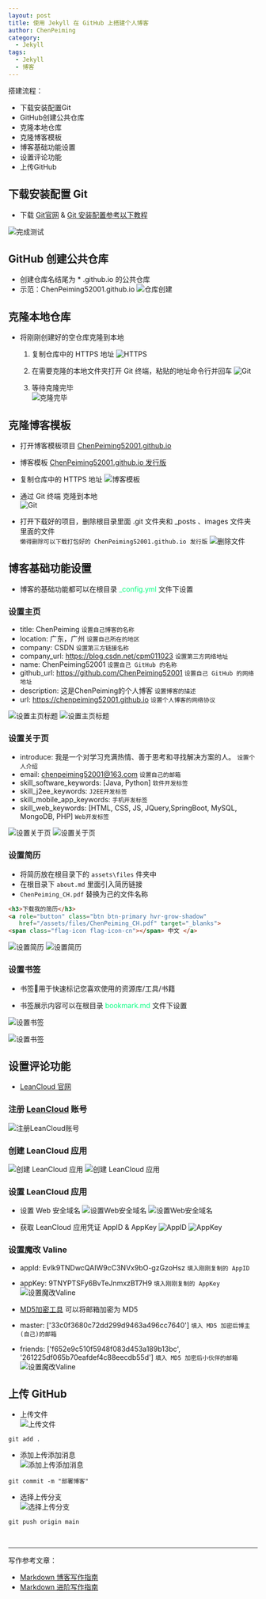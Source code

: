 ```yaml
---
layout: post
title: 使用 Jekyll 在 GitHub 上搭建个人博客
author: ChenPeiming
category:
  - Jekyll
tags:
  - Jekyll
  - 博客
---
```


搭建流程：
- 下载安装配置Git
- GitHub创建公共仓库
- 克隆本地仓库
- 克隆博客模板
- 博客基础功能设置
- 设置评论功能
- 上传GitHub



## 下载安装配置 Git

- 下载 [Git官网](https://git-scm.com/) & [Git 安装配置参考以下教程](https://blog.csdn.net/m0_72983118/article/details/130546429)

![完成测试](/ChenPeiming52001.github.io/images/2023/create-blog/create-blog-1.png)
## GitHub 创建公共仓库

- 创建仓库名结尾为 * .github.io 的公共仓库
- 示范：ChenPeiming52001.github.io
  ![仓库创建](/ChenPeiming52001.github.io/images/2023/create-blog/create-blog-2.png)

## 克隆本地仓库

- 将刚刚创建好的空仓库克隆到本地

	1. 复制仓库中的 HTTPS 地址
	![HTTPS](/ChenPeiming52001.github.io/images/2023/create-blog/create-blog-3.png)
	
	2. 在需要克隆的本地文件夹打开 Git 终端，粘贴的地址命令行并回车
	![Git](/ChenPeiming52001.github.io/images/2023/create-blog/create-blog-4.png)

	3. 等待克隆完毕   
	![克隆完毕](/ChenPeiming52001.github.io/images/2023/create-blog/create-blog-5.png)

## 克隆博客模板

- 打开博客模板项目 [ChenPeiming52001.github.io](https://github.com/ChenPeiming52001/ChenPeiming52001.github.io)

- 博客模板 [ChenPeiming52001.github.io 发行版](https://github.com/ChenPeiming52001/ChenPeiming52001.github.io/releases)

- 复制仓库中的 HTTPS 地址
  ![博客模板](/ChenPeiming52001.github.io/images/2023/create-blog/create-blog-6.png)

- 通过 Git 终端 克隆到本地    
![Git](/ChenPeiming52001.github.io/images/2023/create-blog/create-blog-7.png)

- 打开下载好的项目，删除根目录里面 .git 文件夹和 _posts 、images 文件夹里面的文件 <br> `懒得删除可以下载打包好的 ChenPeiming52001.github.io 发行版`
![删除文件](/ChenPeiming52001.github.io/images/2023/create-blog/create-blog-8.png)

## 博客基础功能设置

- 博客的基础功能都可以在根目录 <font color=SpringGreen>_config.yml</font> 文件下设置

### 设置主页

- title: ChenPeiming	`设置自己博客的名称`
- location: 广东，广州	`设置自己所在的地区`
- company: CSDN		`设置第三方链接名称`
- company_url: https://blog.csdn.net/cpm011023	`设置第三方网络地址`
- name: ChenPeiming52001	`设置自己 GitHub 的名称`
- github_url: https://github.com/ChenPeiming52001	`设置自己 GitHub 的网络地址`
- description: 这是ChenPeiming的个人博客	`设置博客的描述`
- url: https://chenpeiming52001.github.io	`设置个人博客的网络协议`

![设置主页标题](/ChenPeiming52001.github.io/images/2023/create-blog/create-blog-9-1.png)
![设置主页标题](/ChenPeiming52001.github.io/images/2023/create-blog/create-blog-9-2.png)

### 设置关于页

- introduce: 我是一个对学习充满热情、善于思考和寻找解决方案的人。	`设置个人介绍`
- email: chenpeiming52001@163.com	`设置自己的邮箱`
- skill_software_keywords: [Java,  Python]		`软件开发标签`
- skill_j2ee_keywords:		`J2EE开发标签`
- skill_mobile_app_keywords: 	`手机开发标签`
- skill_web_keywords: [HTML, CSS, JS, JQuery,SpringBoot, MySQL, MongoDB, PHP]	`Web开发标签`

![设置关于页](/ChenPeiming52001.github.io/images/2023/create-blog/create-blog-10-1.png)
![设置关于页](/ChenPeiming52001.github.io/images/2023/create-blog/create-blog-10-2.png)

### 设置简历

- 将简历放在根目录下的 `assets\files` 件夹中
- 在根目录下 `about.md` 里面引入简历链接
- `ChenPeiming_CH.pdf` 替换为己的文件名称

```html
<h3>下载我的简历</h3>
<a role="button" class="btn btn-primary hvr-grow-shadow"
   href="/assets/files/ChenPeiming_CH.pdf" target="_blanks">
<span class="flag-icon flag-icon-cn"></span> 中文 </a>
```

![设置简历](/ChenPeiming52001.github.io/images/2023/create-blog/create-blog-11-1.png)
![设置简历](/ChenPeiming52001.github.io/images/2023/create-blog/create-blog-11-2.png)

### 设置书签

- 书签🔖用于快速标记您喜欢使用的资源库/工具/书籍

- 书签展示内容可以在根目录 <font color=SpringGreen>bookmark.md</font> 文件下设置

![设置书签](/ChenPeiming52001.github.io/images/2023/create-blog/create-blog-12-1.png)

![设置书签](/ChenPeiming52001.github.io/images/2023/create-blog/create-blog-12-2.png)

## 设置评论功能

- [LeanCloud 官网](https://console-e1.leancloud.cn/)

### 注册 [LeanCloud](https://console-e1.leancloud.cn/register) 账号

![注册LeanCloud账号](/ChenPeiming52001.github.io/images/2023/create-blog/create-blog-13.png)

### 创建 LeanCloud  应用

![创建 LeanCloud  应用](/ChenPeiming52001.github.io/images/2023/create-blog/create-blog-13-1.png)
![创建 LeanCloud  应用](/ChenPeiming52001.github.io/images/2023/create-blog/create-blog-13-2.png)

### 设置 LeanCloud  应用
- 设置 Web 安全域名
	![设置Web安全域名](/ChenPeiming52001.github.io/images/2023/create-blog/create-blog-14-1.png)
	![设置Web安全域名](/ChenPeiming52001.github.io/images/2023/create-blog/create-blog-14-2.png)
	
- 获取 LeanCloud  应用凭证 AppID & AppKey
	![AppID](/ChenPeiming52001.github.io/images/2023/create-blog/create-blog-15-1.png)
	![AppKey](/ChenPeiming52001.github.io/images/2023/create-blog/create-blog-15-2.png)
	
### 设置魔改 Valine
- appId: Evlk9TNDwcQAIW9cC3NVx9bO-gzGzoHsz		 `填入刚刚复制的 AppID`
- appKey: 9TNYPTSFy6BvTeJnmxzBT7H9		`填入刚刚复制的 AppKey`
	![设置魔改Valine](/ChenPeiming52001.github.io/images/2023/create-blog/create-blog-16-1.png)
	
- [MD5加密工具](https://c.runoob.com/front-end/703/) 可以将邮箱加密为 MD5
- master: ['33c0f3680c72dd299d9463a496cc7640']		`填入 MD5 加密后博主(自己)的邮箱`
- friends: ['f652e9c510f5948f083d453a189b13bc', '261225df065b70eafdef4c88eecdb55d']		`填入 MD5 加密后小伙伴的邮箱`
	![设置魔改Valine](/ChenPeiming52001.github.io/images/2023/create-blog/create-blog-16-2.png)

## 上传 GitHub

- 上传文件   
![上传文件](/ChenPeiming52001.github.io/images/2023/create-blog/create-blog-17-1.png)

```
git add .
```

- 添加上传添加消息  
![添加上传添加消息](/ChenPeiming52001.github.io/images/2023/create-blog/create-blog-17-2.png)

```
git commit -m "部署博客"
```

- 选择上传分支  
![选择上传分支](/ChenPeiming52001.github.io/images/2023/create-blog/create-blog-17-3.png)

```
git push origin main
```

<br>

------

写作参考文章：

- [Markdown 博客写作指南](/ChenPeiming52001.github.io/markdown/2023/12/13/Blog-Found.html)
- [Markdown 进阶写作指南](/ChenPeiming52001.github.io/markdown/2023/12/14/Blog-Advanced-Found.html)
